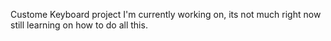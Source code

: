 Custome Keyboard project I'm currently working on, its not much right now still learning on how to do all this.
